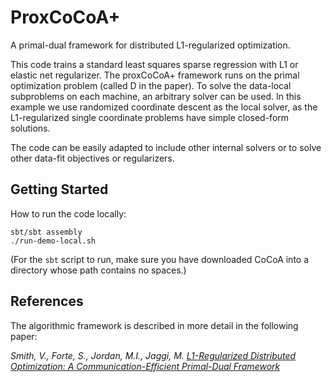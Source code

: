# ProxCoCoA+
A primal-dual framework for distributed L1-regularized optimization.

This code trains a standard least squares sparse regression with L1 or elastic net regularizer. The proxCoCoA+ framework runs on the primal optimization problem (called D in the paper). To solve the data-local subproblems on each machine, an arbitrary solver can be used. In this example we use randomized coordinate descent as the local solver, as the L1-regularized single coordinate problems have simple closed-form solutions.

The code can be easily adapted to include other internal solvers or to solve other data-fit objectives or regularizers.

## Getting Started
How to run the code locally:

```
sbt/sbt assembly
./run-demo-local.sh
```

(For the `sbt` script to run, make sure you have downloaded CoCoA into a directory whose path contains no spaces.)

## References
The algorithmic framework is described in more detail in the following paper:

_Smith, V., Forte, S., Jordan, M.I., Jaggi, M. [L1-Regularized Distributed Optimization: A Communication-Efficient Primal-Dual Framework](http://arxiv.org/abs/1512.04011)_
